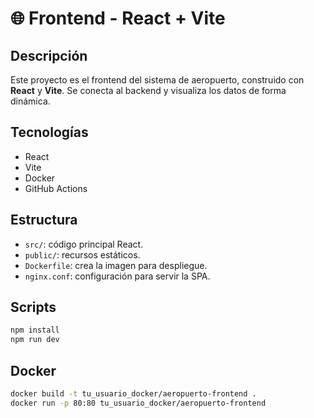 # 🌐 Frontend - React + Vite

## Descripción
Este proyecto es el frontend del sistema de aeropuerto, construido con **React** y **Vite**. Se conecta al backend y visualiza los datos de forma dinámica.

## Tecnologías
- React
- Vite
- Docker
- GitHub Actions

## Estructura
- `src/`: código principal React.
- `public/`: recursos estáticos.
- `Dockerfile`: crea la imagen para despliegue.
- `nginx.conf`: configuración para servir la SPA.

## Scripts
```bash
npm install
npm run dev
```

## Docker
```bash
docker build -t tu_usuario_docker/aeropuerto-frontend .
docker run -p 80:80 tu_usuario_docker/aeropuerto-frontend
```